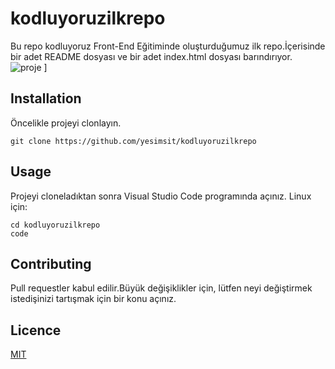 # kodluyoruzilkrepo
Bu repo kodluyoruz Front-End Eğitiminde oluşturduğumuz ilk repo.İçerisinde bir adet README dosyası ve bir adet index.html dosyası barındırıyor.
![proje](https://user-images.githubusercontent.com/88620775/130362896-412bf315-63b6-4fd1-8a25-f403ed84c7da.jpeg)
]
## Installation
Öncelikle projeyi clonlayın.
```
git clone https://github.com/yesimsit/kodluyoruzilkrepo 
```
## Usage
Projeyi cloneladıktan sonra Visual Studio Code programında açınız.
Linux için:
```
cd kodluyoruzilkrepo
code
```

## Contributing
Pull requestler kabul edilir.Büyük değişiklikler için, lütfen neyi değiştirmek istedişinizi tartışmak için bir konu açınız.
## Licence
[MIT](https://choosealicense.com/licenses/mit/)

